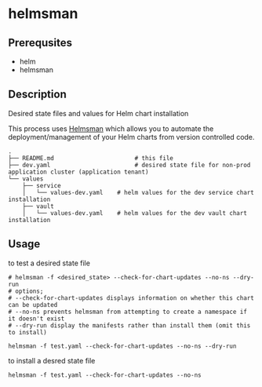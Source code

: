 # helmsman

## Prerequsites
- helm
- helmsman

## Description
Desired state files and values for Helm chart installation

This process uses [Helmsman](https://github.com/Praqma/helmsman) which allows you to automate the deployment/management of your Helm charts from version controlled code.

```
.
├── README.md                       # this file
├── dev.yaml                        # desired state file for non-prod application cluster (application tenant)
└── values
    ├── service
    │   └── values-dev.yaml    # helm values for the dev service chart installation
    ├── vault
    │   └── values-dev.yaml    # helm values for the dev vault chart installation
```

## Usage

to test a desired state file 
```
# helmsman -f <desired_state> --check-for-chart-updates --no-ns --dry-run
# options;
# --check-for-chart-updates displays information on whether this chart can be updated
# --no-ns prevents helmsman from attempting to create a namespace if it doesn't exist
# --dry-run display the manifests rather than install them (omit this to install)

helmsman -f test.yaml --check-for-chart-updates --no-ns --dry-run
```
to install a desred state file
```
helmsman -f test.yaml --check-for-chart-updates --no-ns
```